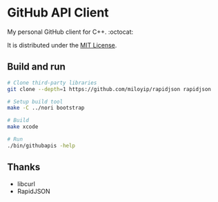 # GitHub API Client

My personal GitHub client for C++. :octocat:

It is distributed under the [MIT License](https://opensource.org/licenses/MIT).

## Build and run

```sh
# Clone third-party libraries
git clone --depth=1 https://github.com/miloyip/rapidjson rapidjson

# Setup build tool
make -C ../nori bootstrap

# Build
make xcode

# Run
./bin/githubapis -help
```

## Thanks

- libcurl
- RapidJSON
